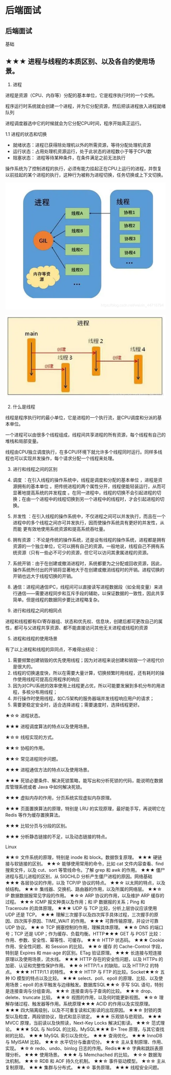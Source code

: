 # 后端面试

## 后端面试

基础 

## ★★★ 进程与线程的本质区别、以及各自的使用场景。

1. 进程

进程是资源（CPU、内存等）分配的基本单位，它是程序执行时的一个实例。

程序运行时系统就会创建一个进程，并为它分配资源，然后把该进程放入进程就绪队列

进程调度器选中它的时候就会为它分配CPU时间，程序开始真正运行。

1.1 进程的状态和切换

* 就绪状态：进程已获得除处理机以外的所需资源，等待分配处理机资源
* 运行状态：占用处理机资源运行，处于此状态的进程数小于等于CPU数
* 阻塞状态： 进程等待某种条件，在条件满足之前无法执行

操作系统为了控制进程的执行，必须有能力挂起正在CPU上运行的进程，并恢复以前挂起的某个进程的执行，这种行为被称为进程切换，任务切换或上下文切换。  


![](../.gitbook/assets/image%20%2899%29.png)

![](../.gitbook/assets/image%20%28100%29.png)

2. 什么是线程

线程是程序执行时的最小单位，它是进程的一个执行流，是CPU调度和分派的基本单位。

一个进程可以由很多个线程组成，线程间共享进程的所有资源，每个线程有自己的堆栈和局部变量。

线程由CPU独立调度执行，在多CPU环境下就允许多个线程同时运行。同样多线程也可以实现并发操作，每个请求分配一个线程来处理。

3. 进行和线程之间的区别

1. 调度 ：在引入线程的操作系统中，线程是调度和分配的基本单位 ，进程是资源拥有的基本单位 。把传统进程的两个属性分开，线程便能轻装运行，从而可 显著地提高系统的并发程度 。在同一进程中，线程的切换不会引起进程的切换；在由一个进程中的线程切换到另一个进程中的线程时，才会引起进程的切换。
2. 并发性 ：在引入线程的操作系统中，不仅进程之间可以并发执行，而且在一个进程中的多个线程之间亦可并发执行，因而使操作系统具有更好的并发性，从而能 更有效地使用系统资源和提高系统吞吐量。
3. 拥有资源 ：不论是传统的操作系统，还是设有线程的操作系统，进程都是拥有资源的一个独立单位，它可以拥有自己的资源。一般地说，线程自己不拥有系统资源（只有一些必不可少的资源，但它可以访问其隶属进程的资源。
4. 系统开销：由于在创建或撤消进程时，系统都要为之分配或回收资源，因此，操作系统所付出的开销将显著地大于在创建或撤消线程时的开销。进程切换的开销也远大于线程切换的开销。
5. 通信：进程间通信IPC，线程间可以直接读写进程数据段（如全局变量）来进行通信——需要进程同步和互斥手段的辅助，以保证数据的一致性，因此共享简单。但是线程的数据同步要比进程略复杂。

4. 进行和线程之间的相同点

进程和线程都有ID/寄存器组、状态和优先权、信息块，创建后都可更改自己的属性，都可与父进程共享资源、都不能直接访问其他无关进程或线程的资源

5. 进程和线程的使用场景

有了以上进程和线程的异同点，不难得出结论：

1. 需要频繁创建销毁的优先使用线程；因为对进程来说创建和销毁一个进程代价是很大的。
2. 线程的切换速度快，所以在需要大量计算，切换频繁时用线程，还有耗时的操作使用线程可提高应用程序的响应
3. 因为对CPU系统的效率使用上线程更占优，所以可能要发展到多机分布的用进程，多核分布用线程；
4. 并行操作时使用线程，如C/S架构的服务器端并发线程响应用户的请求；
5. 需要更稳定安全时，适合选择进程；需要速度时，选择线程更好。

★☆☆ 进程状态。 

★★★ 进程调度算法的特点以及使用场景。 

★☆☆ 线程实现的方式。 

★★☆ 协程的作用。 

★★☆ 常见进程同步问题。 

★★★ 进程通信方法的特点以及使用场景。 

★★★ 死锁必要条件、解决死锁策略，能写出和分析死锁的代码，能说明在数据库管理系统或者 Java 中如何解决死锁。 

★★★ 虚拟内存的作用，分页系统实现虚拟内存原理。 

★★★ 页面置换算法的原理，特别是 LRU 的实现原理，最好能手写，再说明它在 Redis 等作为缓存置换算法。 

★★★ 比较分页与分段的区别。 

★★★ 分析静态链接的不足，以及动态链接的特点。

Linux

★★☆ 文件系统的原理，特别是 inode 和 block。数据恢复原理。 ★★★ 硬链接与软链接的区别。 ★★☆ 能够使用常用的命令，比如 cat 文件内容查看、find 搜索文件，以及 cut、sort 等管线命令。了解 grep 和 awk 的作用。 ★★★ 僵尸进程与孤儿进程的区别，从 SIGCHLD 分析产生僵尸进程的原因。网络基础★★★ 各层协议的作用，以及 TCP/IP 协议的特点。 ★★☆ 以太网的特点，以及帧结构。 ★★☆ 集线器、交换机、路由器的作用，以及所属的网络层。 ★★☆ IP 数据数据报常见字段的作用。 ★☆☆ ARP 协议的作用，以及维护 ARP 缓存的过程。 ★★☆ ICMP 报文种类以及作用；和 IP 数据报的关系；Ping 和 Traceroute 的具体原理。 ★★★ UDP 与 TCP 比较，分析上层协议应该使用 UDP 还是 TCP。 ★★★ 理解三次握手以及四次挥手具体过程，三次握手的原因、四次挥手原因、TIME\_WAIT 的作用。 ★★★ 可靠传输原理，并设计可靠 UDP 协议。 ★★☆ TCP 拥塞控制的作用，理解具体原理。 ★★☆ DNS 的端口号；TCP 还是 UDP；作为缓存、负载均衡。HTTP★★★ GET 与 POST 比较：作用、参数、安全性、幂等性、可缓存。 ★★☆ HTTP 状态码。 ★★★ Cookie 作用、安全性问题、和 Session 的比较。 ★★☆ 缓存 的 Cache-Control 字段，特别是 Expires 和 max-age 的区别。ETag 验证原理。 ★★★ 长连接与短连接原理以及使用场景，流水线。 ★★★ HTTP 存在的安全性问题，以及 HTTPs 的加密、认证和完整性保护作用。 ★★☆ HTTP/1.x 的缺陷，以及 HTTP/2 的特点。 ★★★ HTTP/1.1 的特性。 ★★☆ HTTP 与 FTP 的比较。Socket★★☆ 五种 IO 模型的特点以及比较。 ★★★ select、poll、epoll 的原理、比较、以及使用场景；epoll 的水平触发与边缘触发。数据库SQL★★☆ 手写 SQL 语句，特别是连接查询与分组查询。 ★★☆ 连接查询与子查询的比较。 ★★☆ drop、delete、truncate 比较。 ★★☆ 视图的作用，以及何时能更新视图。 ★☆☆ 理解存储过程、触发器等作用。系统原理★★★ ACID 的作用以及实现原理。 ★★★ 四大隔离级别，以及不可重复读和幻影读的出现原因。 ★★☆ 封锁的类型以及粒度，两段锁协议，隐式和显示锁定。 ★★★ 乐观锁与悲观锁。 ★★★ MVCC 原理，当前读以及快照读，Next-Key Locks 解决幻影读。 ★★☆ 范式理论。 ★★★ SQL 与 NoSQL 的比较。MySQL★★★ B+ Tree 原理，与其它查找树的比较。 ★★★ MySQL 索引以及优化。 ★★★ 查询优化。 ★★★ InnoDB 与 MyISAM 比较。 ★★☆ 水平切分与垂直切分。 ★★☆ 主从复制原理、作用、实现。 ★☆☆ redo、undo、binlog 日志的作用。Redis★★☆ 字典和跳跃表原理分析。 ★★★ 使用场景。 ★★★ 与 Memchached 的比较。 ★☆☆ 数据淘汰机制。 ★★☆ RDB 和 AOF 持久化机制。 ★★☆ 事件驱动模型。 ★☆☆ 主从复制原理。 ★★★ 集群与分布式。 ★★☆ 事务原理。 ★★★ 线程安全问题。

